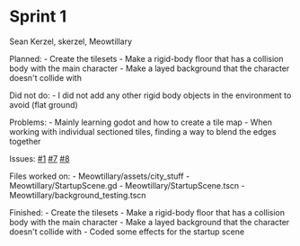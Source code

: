 Sprint 1
========

Sean Kerzel, skerzel, Meowtillary

Planned: - Create the tilesets - Make a rigid-body floor that has a
collision body with the main character - Make a layed background that
the character doesn't collide with

Did not do: - I did not add any other rigid body objects in the
environment to avoid (flat ground)

Problems: - Mainly learning godot and how to create a tile map - When
working with individual sectioned tiles, finding a way to blend the
edges together

Issues: [\#1](https://github.com/Jazny/Meowtillary/issues/1)
[\#7](https://github.com/Jazny/Meowtillary/issues/7)
[\#8](https://github.com/Jazny/Meowtillary/issues/8)

Files worked on: - Meowtillary/assets/city\_stuff -
Meowtillary/StartupScene.gd - Meowtillary/StartupScene.tscn -
Meowtillary/background\_testing.tscn

Finished: - Create the tilesets - Make a rigid-body floor that has a
collision body with the main character - Make a layed background that
the character doesn't collide with - Coded some effects for the startup
scene
